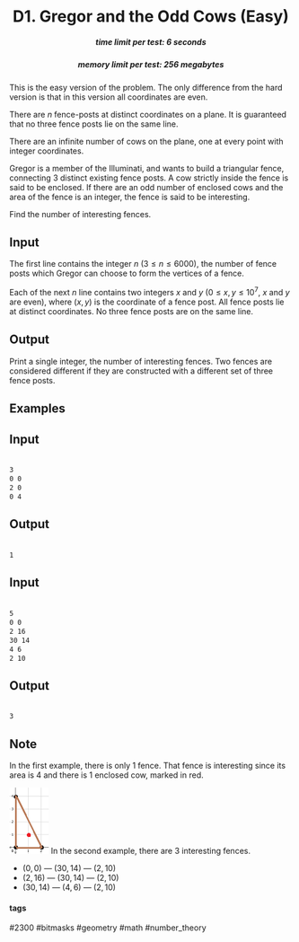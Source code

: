 <h1 style='text-align: center;'> D1. Gregor and the Odd Cows (Easy)</h1>

<h5 style='text-align: center;'>time limit per test: 6 seconds</h5>
<h5 style='text-align: center;'>memory limit per test: 256 megabytes</h5>

This is the easy version of the problem. The only difference from the hard version is that in this version all coordinates are even.

There are $n$ fence-posts at distinct coordinates on a plane. It is guaranteed that no three fence posts lie on the same line.

There are an infinite number of cows on the plane, one at every point with integer coordinates.

Gregor is a member of the Illuminati, and wants to build a triangular fence, connecting $3$ distinct existing fence posts. A cow strictly inside the fence is said to be enclosed. If there are an odd number of enclosed cows and the area of the fence is an integer, the fence is said to be interesting.

Find the number of interesting fences.

## Input

The first line contains the integer $n$ ($3 \le n \le 6000$), the number of fence posts which Gregor can choose to form the vertices of a fence.

Each of the next $n$ line contains two integers $x$ and $y$ ($0 \le x,y \le 10^7$, $x$ and $y$ are even), where $(x,y)$ is the coordinate of a fence post. All fence posts lie at distinct coordinates. No three fence posts are on the same line.

## Output

Print a single integer, the number of interesting fences. Two fences are considered different if they are constructed with a different set of three fence posts.

## Examples

## Input


```

3
0 0
2 0
0 4

```
## Output


```

1

```
## Input


```

5
0 0
2 16
30 14
4 6
2 10

```
## Output


```

3

```
## Note

In the first example, there is only $1$ fence. That fence is interesting since its area is $4$ and there is $1$ enclosed cow, marked in red.

 ![](images/9e3ef13118f82e89c5ddcd89348c8703ec6ea5bf.png) In the second example, there are $3$ interesting fences. 

* $(0,0)$ — $(30,14)$ — $(2,10)$
* $(2,16)$ — $(30,14)$ — $(2,10)$
* $(30,14)$ — $(4,6)$ — $(2,10)$


#### tags 

#2300 #bitmasks #geometry #math #number_theory 